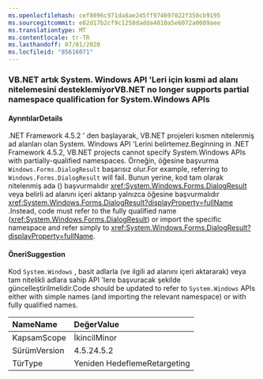 ```yaml
---
ms.openlocfilehash: cef8096c971da8ae245ff974697022f350cb9195
ms.sourcegitcommit: e02d17b2cf9c1258dadda4810a5e6072a0089aee
ms.translationtype: MT
ms.contentlocale: tr-TR
ms.lasthandoff: 07/01/2020
ms.locfileid: "85616071"
---
```

### <a name="vbnet-no-longer-supports-partial-namespace-qualification-for-systemwindows-apis"></a><span data-ttu-id="f7f8c-101">VB.NET artık System. Windows API 'Leri için kısmi ad alanı nitelemesini desteklemiyor</span><span class="sxs-lookup"><span data-stu-id="f7f8c-101">VB.NET no longer supports partial namespace qualification for System.Windows APIs</span></span>

#### <a name="details"></a><span data-ttu-id="f7f8c-102">Ayrıntılar</span><span class="sxs-lookup"><span data-stu-id="f7f8c-102">Details</span></span>

<span data-ttu-id="f7f8c-103">.NET Framework 4.5.2 ' den başlayarak, VB.NET projeleri kısmen nitelenmiş ad alanları olan System. Windows API 'Lerini belirtemez.</span><span class="sxs-lookup"><span data-stu-id="f7f8c-103">Beginning in .NET Framework 4.5.2, VB.NET projects cannot specify System.Windows APIs with partially-qualified namespaces.</span></span> <span data-ttu-id="f7f8c-104">Örneğin, öğesine başvurma `Windows.Forms.DialogResult` başarısız olur.</span><span class="sxs-lookup"><span data-stu-id="f7f8c-104">For example, referring to `Windows.Forms.DialogResult` will fail.</span></span> <span data-ttu-id="f7f8c-105">Bunun yerine, kod tam olarak nitelenmiş ada () başvurmalıdır <xref:System.Windows.Forms.DialogResult> veya belirli ad alanını içeri aktarıp yalnızca öğesine başvurmalıdır <xref:System.Windows.Forms.DialogResult?displayProperty=fullName> .</span><span class="sxs-lookup"><span data-stu-id="f7f8c-105">Instead, code must refer to the fully qualified name (<xref:System.Windows.Forms.DialogResult>) or import the specific namespace and refer simply to <xref:System.Windows.Forms.DialogResult?displayProperty=fullName>.</span></span>

#### <a name="suggestion"></a><span data-ttu-id="f7f8c-106">Öneri</span><span class="sxs-lookup"><span data-stu-id="f7f8c-106">Suggestion</span></span>

<span data-ttu-id="f7f8c-107">Kod `System.Windows` , basit adlarla (ve ilgili ad alanını içeri aktararak) veya tam nitelikli adlara sahip API 'lere başvuracak şekilde güncelleştirilmelidir.</span><span class="sxs-lookup"><span data-stu-id="f7f8c-107">Code should be updated to refer to `System.Windows` APIs either with simple names (and importing the relevant namespace) or with fully qualified names.</span></span>

| <span data-ttu-id="f7f8c-108">Name</span><span class="sxs-lookup"><span data-stu-id="f7f8c-108">Name</span></span>    | <span data-ttu-id="f7f8c-109">Değer</span><span class="sxs-lookup"><span data-stu-id="f7f8c-109">Value</span></span>       |
|:--------|:------------|
| <span data-ttu-id="f7f8c-110">Kapsam</span><span class="sxs-lookup"><span data-stu-id="f7f8c-110">Scope</span></span>   | <span data-ttu-id="f7f8c-111">İkincil</span><span class="sxs-lookup"><span data-stu-id="f7f8c-111">Minor</span></span>       |
| <span data-ttu-id="f7f8c-112">Sürüm</span><span class="sxs-lookup"><span data-stu-id="f7f8c-112">Version</span></span> | <span data-ttu-id="f7f8c-113">4.5.2</span><span class="sxs-lookup"><span data-stu-id="f7f8c-113">4.5.2</span></span>       |
| <span data-ttu-id="f7f8c-114">Tür</span><span class="sxs-lookup"><span data-stu-id="f7f8c-114">Type</span></span>    | <span data-ttu-id="f7f8c-115">Yeniden Hedefleme</span><span class="sxs-lookup"><span data-stu-id="f7f8c-115">Retargeting</span></span> |
